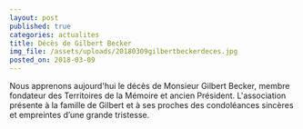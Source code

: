 ```yaml
---
layout: post
published: true
categories: actualites
title: Décès de Gilbert Becker
img_file: /assets/uploads/20180309gilbertbeckerdeces.jpg
posted_on: 2018-03-09
---
```

Nous apprenons aujourd'hui le décès de Monsieur Gilbert Becker, membre fondateur des Territoires de la Mémoire et ancien Président. L'association présente à la famille de Gilbert et à ses proches des condoléances sincères et empreintes d’une grande tristesse.
